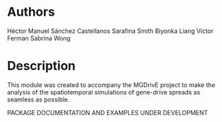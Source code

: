 # Authors

Héctor Manuel Sánchez Castellanos
Sarafina Smith
Biyonka Liang
Víctor Ferman
Sabrina Wong

# Description

This module was created to accompany the MGDrivE project to make the analysis of the spatiotemporal simulations of gene-drive spreads as seamless as possible.

PACKAGE DOCUMENTATION AND EXAMPLES UNDER DEVELOPMENT
